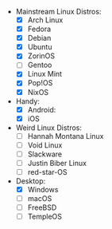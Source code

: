 - Mainstream Linux Distros:
	- [x] Arch Linux
	- [x] Fedora
	- [x] Debian
	- [x] Ubuntu
	- [x] ZorinOS
	- [ ] Gentoo
	- [x] Linux Mint
	- [x] Pop!OS
	- [x] NixOS
- Handy:
	- [x] Android:
	- [x] iOS
- Weird Linux Distros:
	- [ ] Hannah Montana Linux
	- [ ] Void Linux
	- [ ] Slackware
	- [ ] Justin Biber Linux
	- [ ] red-star-OS
- Desktop:
	- [x] Windows
	- [ ] macOS
	- [ ] FreeBSD
	- [ ] TempleOS